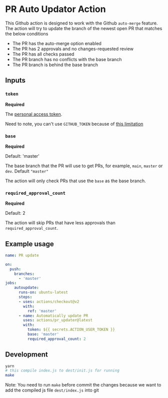# PR Auto Updator Action

This Github action is designed to work with the Github `auto-merge` feature.
The action will try to update the branch of the newest open PR that matches the below conditions
- The PR has the auto-merge option enabled
- The PR has 2 approvals and no changes-requested review
- The PR has all checks passed
- The PR branch has no conflicts with the base branch
- The PR branch is behind the base branch

## Inputs

### `token`

**Required**

 The [personal access token](https://github.com/settings/tokens/).

Need to note, you can't use `GITHUB_TOKEN` because of [this limitation](https://docs.github.com/en/actions/reference/events-that-trigger-workflows#triggering-new-workflows-using-a-personal-access-token)
### `base`

**Required**

Default: 'master'

The base branch that the PR will use to get PRs, for example, `main`, `master` or `dev`.  Default `"master"`

The action will only check PRs that use the `base` as the base branch.

### `required_approval_count`

**Required**

Default: 2

The action will skip PRs that have less approvals than `required_approval_count`.

## Example usage

```yml
name: PR update

on:
  push:
    branches:
      - 'master'
jobs:
    autoupdate:
      runs-on: ubuntu-latest
      steps:
      - uses: actions/checkout@v2
        with:
          ref: 'master'
      - name: Automatically update PR
        uses: actions/pr_updater@latest
        with:
          token: ${{ secrets.ACTION_USER_TOKEN }}
          base: 'master'
          required_approval_count: 2
```


## Development

```bash
yarn
# this compile index.js to dest/init.js for running
make
```

Note: You need to run `make` before commit the changes because we want to add the compiled js file `dest/index.js` into git
